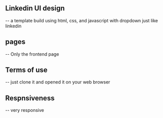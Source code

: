 ## Linkedin UI design
-- a template build using html, css, and javascript with dropdown just like linkedin
## pages
-- Only the frontend page
## Terms of use
-- just clone it and opened it on your web browser
## Respnsiveness
-- very responsive